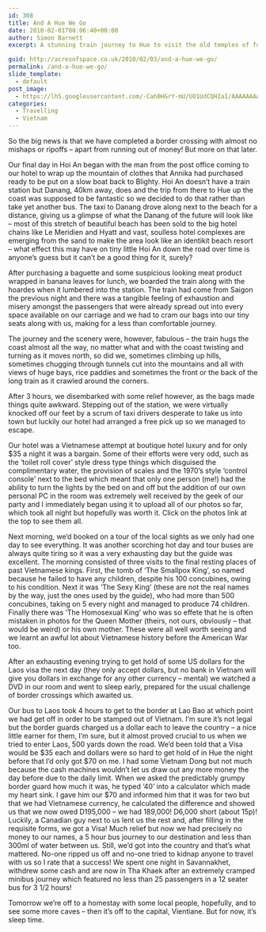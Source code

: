 ```yaml
---
id: 308
title: And A Hue We Go
date: 2010-02-01T08:06:40+00:00
author: Simon Barnett
excerpt: A stunning train journey to Hue to visit the old temples of former Kings is followed by a near-disastrous border crossing into Laos.

guid: http://acresofspace.co.uk/2010/02/03/and-a-hue-we-go/
permalink: /and-a-hue-we-go/
slide_template:
  - default
post_image:
  - https://lh5.googleusercontent.com/-Cah0HGrY-mU/UO1UdCQHIaI/AAAAAAAAAEM/YrVlMu-LhJw/s640/DSC_0519.JPG
categories:
  - Travelling
  - Vietnam
---
```

So the big news is that we have completed a border crossing with almost no mishaps or ripoffs &#8211; apart from running out of money! But more on that later.

Our final day in Hoi An began with the man from the post office coming to our hotel to wrap up the mountain of clothes that Annika had purchased ready to be put on a slow boat back to Blighty. Hoi An doesn&#8217;t have a train station but Danang, 40km away, does and the trip from there to Hue up the coast was supposed to be fantastic so we decided to do that rather than take yet another bus. The taxi to Danang drove along next to the beach for a distance, giving us a glimpse of what the Danang of the future will look like &#8211; most of this stretch of beautiful beach has been sold to the big hotel chains like Le Meridien and Hyatt and vast, soulless hotel complexes are emerging from the sand to make the area look like an identikit beach resort &#8211; what effect this may have on tiny little Hoi An down the road over time is anyone&#8217;s guess but it can&#8217;t be a good thing for it, surely?

After purchasing a baguette and some suspicious looking meat product wrapped in banana leaves for lunch, we boarded the train along with the hoardes when it lumbered into the station. The train had come from Saigon the previous night and there was a tangible feeling of exhaustion and misery amongst the passengers that were already spread out into every space available on our carriage and we had to cram our bags into our tiny seats along with us, making for a less than comfortable journey.

The journey and the scenery were, however, fabulous &#8211; the train hugs the coast almost all the way, no matter what and with the coast twisting and turning as it moves north, so did we, sometimes climbing up hills, sometimes chugging through tunnels cut into the mountains and all with views of huge bays, rice paddies and sometimes the front or the back of the long train as it crawled around the corners.

After 3 hours, we disembarked with some relief however, as the bags made things quite awkward. Stepping out of the station, we were virtually knocked off our feet by a scrum of taxi drivers desperate to take us into town but luckily our hotel had arranged a free pick up so we managed to escape.

Our hotel was a Vietnamese attempt at boutique hotel luxury and for only $35 a night it was a bargain. Some of their efforts were very odd, such as the &#8216;toilet roll cover&#8217; style dress type things which disguised the complimentary water, the provision of scales and the 1970&#8217;s style &#8216;control console&#8217; next to the bed which meant that only one person (me!) had the ability to turn the lights by the bed on and off but the addition of our own personal PC in the room was extremely well received by the geek of our party and I immediately began using it to upload all of our photos so far, which took all night but hopefully was worth it. Click on the photos link at the top to see them all.

Next morning, we&#8217;d booked on a tour of the local sights as we only had one day to see everything. It was another scorching hot day and tour buses are always quite tiring so it was a very exhausting day but the guide was excellent. The morning consisted of three visits to the final resting places of past Vietnamese kings. First, the tomb of &#8216;The Smallpox King&#8217;, so named because he failed to have any children, despite his 100 concubines, owing to his condition. Next it was &#8216;The Sexy King&#8217; (these are not the real names by the way, just the ones used by the guide), who had more than 500 concubines, taking on 5 every night and managed to produce 74 children. Finally there was &#8216;The Homosexual King&#8217; who was so effete that he is often mistaken in photos for the Queen Mother (theirs, not ours, obviously &#8211; that would be weird) or his own mother. These were all well worth seeing and we learnt an awful lot about Vietnamese history before the American War too.

After an exhausting evening trying to get hold of some US dollars for the Laos visa the next day (they only accept dollars, but no bank in Vietnam will give you dollars in exchange for any other currency &#8211; mental) we watched a DVD in our room and went to sleep early, prepared for the usual challenge of border crossings which awaited us.

Our bus to Laos took 4 hours to get to the border at Lao Bao at which point we had get off in order to be stamped out of Vietnam. I&#8217;m sure it&#8217;s not legal but the border guards charged us a dollar each to leave the country &#8211; a nice little earner for them, I&#8217;m sure, but it almost proved crucial to us when we tried to enter Laos, 500 yards down the road. We&#8217;d been told that a Visa would be $35 each and dollars were so hard to get hold of in Hue the night before that I&#8217;d only got $70 on me. I had some Vietnam Dong but not much because the cash machines wouldn&#8217;t let us draw out any more money the day before due to the daily limit. When we asked the predictably grumpy border guard how much it was, he typed &#8217;40&#8217; into a calculator which made my heart sink. I gave him our $70 and informed him that it was for two but that we had Vietnamese currency, he calculated the difference and showed us that we now owed D195,000 &#8211; we had 189,000! D6,000 short (about 15p)! Luckily, a Canadian guy next to us lent us the rest and, after filling in the requisite forms, we got a Visa! Much relief but now we had precisely no money to our names, a 5 hour bus journey to our destination and less than 300ml of water between us. Still, we&#8217;d got into the country and that&#8217;s what mattered. No-one ripped us off and no-one tried to kidnap anyone to travel with us so I rate that a success! We spent one night in Savannakhet, withdrew some cash and are now in Tha Khaek after an extremely cramped minibus journey which featured no less than 25 passengers in a 12 seater bus for 3 1/2 hours!

Tomorrow we&#8217;re off to a homestay with some local people, hopefully, and to see some more caves &#8211; then it&#8217;s off to the capital, Vientiane. But for now, it&#8217;s sleep time.
